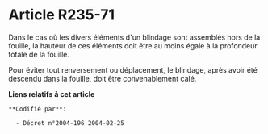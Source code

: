 # Article R235-71

Dans le cas où les divers éléments d'un blindage sont assemblés hors de la fouille, la hauteur de ces éléments doit être au
moins égale à la profondeur totale de la fouille.

Pour éviter tout renversement ou déplacement, le blindage, après avoir été descendu dans la fouille, doit être convenablement
calé.

**Liens relatifs à cet article**

	**Codifié par**:

	  - Décret n°2004-196 2004-02-25
